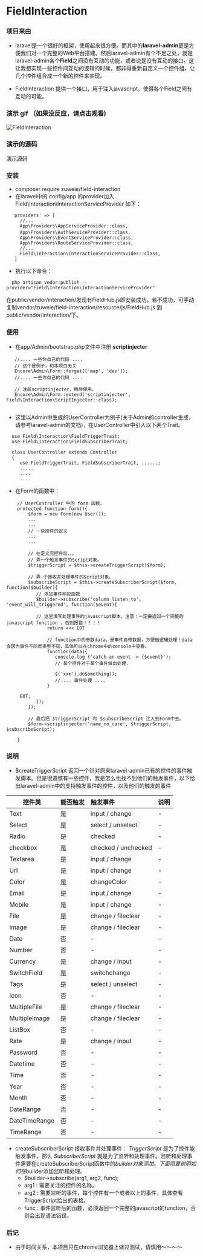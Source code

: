  # FieldInteraction
 ### 项目来由
 - laravel是一个很好的框架，使用起来很方便。而其中的**laravel-admin**更是方便我们对一个完整的Web平台搭建。然后laravel-admin有个不足之处，就是laravel-admin各个**Field**之间没有互动的功能，或者说是没有互动的接口。这让我想实现一些控件间互动的逻辑的时候，都非得重新自定义一个控件组，让几个控件组合成一个新的控件来实现。
 
 - FieldInteraction 提供一个接口，用于注入javascript，使得各个Field之间有互动的可能。
 
 ### 演示 gif （如果没反应，请点击观看)
 ![FieldInteraction](http://cdn.qiniu.inetwon.com/field-Interaction.gif "演示，可能不太清晰")
 
 ### 演示的源码
 [演示源码](https://github.com/zuweie/FieldInteraction/blob/master/example/Encore_form.php)
 
 ### 安装
 - composer require zuweie/field-interaction 
 - 在laravel中的 config/app 的provider加入 Field\Interaction\InteractionServiceProvider 如下：
 ```
   'providers' => [
      //...
      App\Providers\AppServiceProvider::class,
      App\Providers\AuthServiceProvider::class，
      App\Providers\EventServiceProvider::class,
      App\Providers\RouteServiceProvider::class,
      //...
      Field\Interaction\InteractionServiceProvider::class,
    ]
 ```
 - 执行以下命令：
 ```
   php artisan vedor:publish --provider="Field\Interaction\InteractionServiceProvider"
 ```
在public/vendor/interaction/发现有FieldHub.js即安装成功。若不成功，可手动复制vendor/zuweie/field-interaction/resource/js/FieldHub.js 到public/vendor/interaction/下。
 
 ### 使用
 - 在app/Admin/bootstrap.php文件中注册 **scriptinjecter**
 ```
    //.... 一些你自己的代码 ....
    // 这个是例子，和本项目无关
    Encore\Admin\Form::forget(['map', 'dev']); 
    //.... 一些你自己的代码 ....
    
    // 注册scriptinjecter，稍后使用。
    Encore\Admin\Form::extend('scriptinjecter', Field\Interaction\ScriptInjecter::class);
    
 ```
 - 这里以Admin中生成的UserController为例子(关于Admin的controller生成，请参考laravel-admin的文档)，在UserController中引入以下两个Trait。
 ```
   use Field\Interaction\FieldTriggerTrait;
   use Field\Interaction\FieldSubscriberTrait;
   
   class UserController extends Controller 
   {
      use FieldTriggerTrait, FieldSubscriberTrait, ......;
      .....
      ....
      ....
```
- 在Form的函数中：
```
    // UserController 中的 form 函数。
    protected function form(){
        $form = new Form(new User());
        ... 
        ...
        // 一些控件的定义
        ...
        ...
        
        // 在定义完控件后。。。
        // 弄一个触发事件的Script对象。
        $triggerScript = $this->createTriggerScript($form);
        
        // 弄-个接收并处理事件的Script对象。
        $subscribeScript = $this->createSubscriberScript($form, function($builder){
           // 添加事件响应函数
           $builder->subscribe('column_listen_to', 'event_will_triggered', function($event){
           
           // 这里填写处理事件的javascript脚本，注意：一定要返回一个完整的 javascript function ，否则报错！！！！
               return <<< EOT
               
               // function中的参数data，是事件自带数据，方便做逻辑处理！data会因为事件不同而类型不同，具体可以在chrome中的console中查看。
               function(data){
                  console.log ('catch an event -> {$event}');
                  // 某个控件对于某个事件做出处理， 
                  
                  $('xxx').doSomething();
                  //.... 事件处理 ....
               }
               
     EOT;
           });
        });
        
        // 最后把 $triggerScript 和 $subscribeScript 注入到Form中去。
        $form->scriptinjecter('name_no_care', $triggerScript, $subscribeScript);
        
    }
```

### 说明
- $createTriggerScript 返回一个针对原来laravel-admin已有的控件的事件触发脚本。但是很遗憾有一些控件，我是怎么也找不到他们的触发事件，以下给出laravel-admin中的支持触发事件的控件，以及他们的触发的事件

控件类|能否触发|触发事件|说明
--|:--|:--|:--
Text|是|input / change|-
Select|是|select / unselect | -
Radio|是|checked|-
checkbox|是|checked / unchecked| -
Textarea|是|input / change | -
Url|是|input / change|-
Color| 是 | changeColor| -
Email | 是 | input / change | -
Mobile | 是 | input / change | -
File | 是 | change / fileclear | -
Image | 是 | change / fileclear | -
Date | 否 | - | -
Number | 否 | - | -
Currency | 是 | change / input | -
SwitchField | 是 | switchchange | -
Tags | 是 | select / unselect | -
Icon | 否 | - | - 
MultipleFile | 是 | change / fileclear | -
MultipleImage | 是 | change / fileclear | -
ListBox | 否 | - | -
Rate | 是 | change / input | -
Password | 否 | - | -
Datetime | 否 | - | -
Time | 否 | - | -
Year | 否 | - | -
Month | 否 | - | -
DateRange | 否 | - | -
DateTimeRange | 否 | - | -
TimeRange | 否 | - | -

- createSubscriberScript 接收事件并处理事件：
*TriggerScript* 是为了控件能触发事件，那么 *SubscriberScript* 就是为了监听和处理事件。监听和处理事件需要在createSubscriberScript函数中的$builder对象添加。下面简要说明如何在$builder添加监听和处理。
   - $builder->subscribe(arg1, arg2, func);
   - arg1 : 需要关注的控件的名称。
   - arg2 : 需要监听的事件，每个控件有一个或者以上的事件，具体查看TriggerScript给出的表格。
   - func : 事件监听后的函数，必须返回一个完整的javascript的function，否则会出现语法错误。
  
  
### 后记
- 由于时间关系，本项目只在chrome浏览器上做过测试，请慎用～～～～













